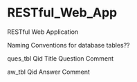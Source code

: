 RESTful_Web_App
===============

RESTful Web Application

Naming Conventions for database tables??

ques_tbl
Qid
Title
Question
Comment

aw_tbl
Qid
Answer
Comment

